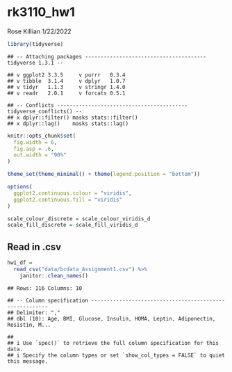 rk3110\_hw1
================
Rose Killian
1/22/2022

``` r
library(tidyverse)
```

    ## -- Attaching packages --------------------------------------- tidyverse 1.3.1 --

    ## v ggplot2 3.3.5     v purrr   0.3.4
    ## v tibble  3.1.4     v dplyr   1.0.7
    ## v tidyr   1.1.3     v stringr 1.4.0
    ## v readr   2.0.1     v forcats 0.5.1

    ## -- Conflicts ------------------------------------------ tidyverse_conflicts() --
    ## x dplyr::filter() masks stats::filter()
    ## x dplyr::lag()    masks stats::lag()

``` r
knitr::opts_chunk$set(
  fig.width = 6,
  fig.asp = .6,
  out.width = "90%"
)

theme_set(theme_minimal() + theme(legend.position = "bottom"))

options(
  ggplot2.continuous.colour = "viridis",
  ggplot2.continuous.fill = "viridis"
)

scale_colour_discrete = scale_colour_viridis_d
scale_fill_discrete = scale_fill_viridis_d
```

## Read in .csv

``` r
hw1_df = 
  read_csv("data/bcdata_Assignment1.csv") %>% 
    janitor::clean_names()
```

    ## Rows: 116 Columns: 10

    ## -- Column specification --------------------------------------------------------
    ## Delimiter: ","
    ## dbl (10): Age, BMI, Glucose, Insulin, HOMA, Leptin, Adiponectin, Resistin, M...

    ## 
    ## i Use `spec()` to retrieve the full column specification for this data.
    ## i Specify the column types or set `show_col_types = FALSE` to quiet this message.
